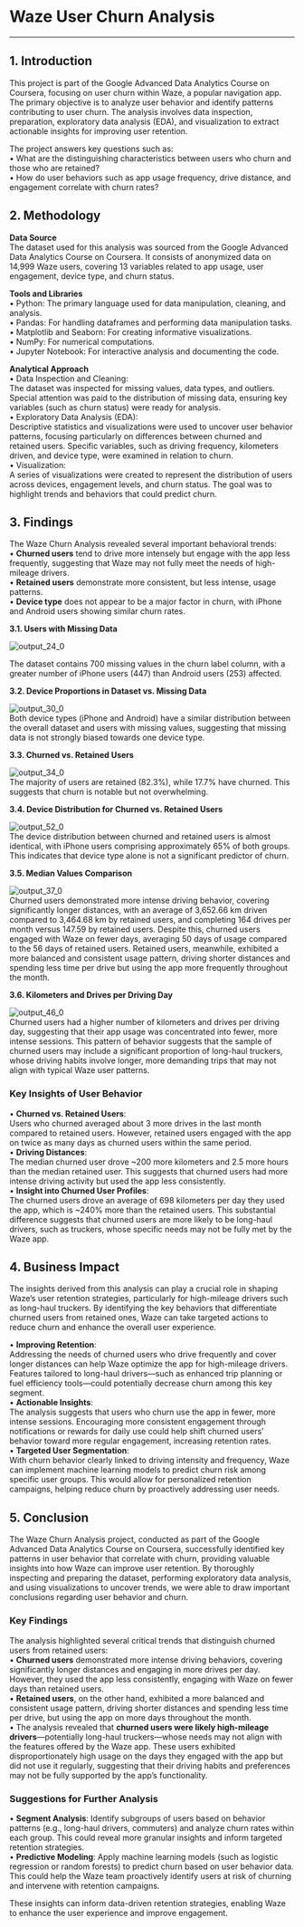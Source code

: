 # Waze User Churn Analysis
______________________

## 1. Introduction 

This project is part of the Google Advanced Data Analytics Course on Coursera, focusing on user churn within Waze, a popular navigation app. The primary objective is to analyze user behavior and identify patterns contributing to user churn. The analysis involves data inspection, preparation, exploratory data analysis (EDA), and visualization to extract actionable insights for improving user retention.

The project answers key questions such as:  
• What are the distinguishing characteristics between users who churn and those who are retained?  
• How do user behaviors such as app usage frequency, drive distance, and engagement correlate with churn rates?   

## 2. Methodology

**Data Source**  
The dataset used for this analysis was sourced from the Google Advanced Data Analytics Course on Coursera. It consists of anonymized data on 14,999 Waze users, covering 13 variables related to app usage, user engagement, device type, and churn status.  

**Tools and Libraries**  
• Python: The primary language used for data manipulation, cleaning, and analysis.  
• Pandas: For handling dataframes and performing data manipulation tasks.  
• Matplotlib and Seaborn: For creating informative visualizations.  
• NumPy: For numerical computations.  
• Jupyter Notebook: For interactive analysis and documenting the code.  

**Analytical Approach**  
• Data Inspection and Cleaning:   
The dataset was inspected for missing values, data types, and outliers. Special attention was paid to the distribution of missing data, ensuring key variables (such as churn status) were ready for analysis.  
• Exploratory Data Analysis (EDA):   
Descriptive statistics and visualizations were used to uncover user behavior patterns, focusing particularly on differences between churned and retained users. Specific variables, such as driving frequency, kilometers driven, and device type, were examined in relation to churn.  
• Visualization:   
A series of visualizations were created to represent the distribution of users across devices, engagement levels, and churn status. The goal was to highlight trends and behaviors that could predict churn.   

## 3. Findings  

The Waze Churn Analysis revealed several important behavioral trends:  
• **Churned users** tend to drive more intensely but engage with the app less frequently, suggesting that Waze may not fully meet the needs of high-mileage drivers.  
• **Retained users** demonstrate more consistent, but less intense, usage patterns.  
• **Device type** does not appear to be a major factor in churn, with iPhone and Android users showing similar churn rates.  

**3.1. Users with Missing Data**  

![output_24_0](https://github.com/user-attachments/assets/cd679739-a692-479c-a3f0-135ae652f9b9)  

The dataset contains 700 missing values in the churn label column, with a greater number of iPhone users (447) than Android users (253) affected.  

**3.2. Device Proportions in Dataset vs. Missing Data**  

![output_30_0](https://github.com/user-attachments/assets/1b8b5ffb-6d19-4b1f-82d3-ff9e38b14667)  
Both device types (iPhone and Android) have a similar distribution between the overall dataset and users with missing values, suggesting that missing data is not strongly biased towards one device type.

**3.3. Churned vs. Retained Users**  

![output_34_0](https://github.com/user-attachments/assets/369b31b3-0eda-4990-8ce7-451b7c601a1c)  
The majority of users are retained (82.3%), while 17.7% have churned. This suggests that churn is notable but not overwhelming.

**3.4. Device Distribution for Churned vs. Retained Users**  

![output_52_0](https://github.com/user-attachments/assets/72708ea5-5fe0-4584-ad6c-b38d9d89dc7c)  
The device distribution between churned and retained users is almost identical, with iPhone users comprising approximately 65% of both groups. This indicates that device type alone is not a significant predictor of churn.

**3.5. Median Values Comparison**  

![output_37_0](https://github.com/user-attachments/assets/e1cc1243-f413-441b-ae49-6d065317a9b0)  
Churned users demonstrated more intense driving behavior, covering significantly longer distances, with an average of 3,652.66 km driven compared to 3,464.68 km by retained users, and completing 164 drives per month versus 147.59 by retained users. Despite this, churned users engaged with Waze on fewer days, averaging 50 days of usage compared to the 56 days of retained users. Retained users, meanwhile, exhibited a more balanced and consistent usage pattern, driving shorter distances and spending less time per drive but using the app more frequently throughout the month.  

**3.6. Kilometers and Drives per Driving Day**  

![output_46_0](https://github.com/user-attachments/assets/c34bfa57-145f-4f3b-83da-0d456c69a2b1)  
Churned users had a higher number of kilometers and drives per driving day, suggesting that their app usage was concentrated into fewer, more intense sessions. This pattern of behavior suggests that the sample of churned users may include a significant proportion of long-haul truckers, whose driving habits involve longer, more demanding trips that may not align with typical Waze user patterns.

### **Key Insights of User Behavior**  
• **Churned vs. Retained Users**:   
Users who churned averaged about 3 more drives in the last month compared to retained users. However, retained users engaged with the app on twice as many days as churned users within the same period.  
• **Driving Distances**:   
The median churned user drove ~200 more kilometers and 2.5 more hours than the median retained user. This suggests that churned users had more intense driving activity but used the app less consistently.  
• **Insight into Churned User Profiles**:  
The churned users drove an average of 698 kilometers per day they used the app, which is ~240% more than the retained users. This substantial difference suggests that churned users are more likely to be long-haul drivers, such as truckers, whose specific needs may not be fully met by the Waze app.  

## 4. Business Impact

The insights derived from this analysis can play a crucial role in shaping Waze’s user retention strategies, particularly for high-mileage drivers such as long-haul truckers. By identifying the key behaviors that differentiate churned users from retained ones, Waze can take targeted actions to reduce churn and enhance the overall user experience.

• **Improving Retention**:   
Addressing the needs of churned users who drive frequently and cover longer distances can help Waze optimize the app for high-mileage drivers. Features tailored to long-haul drivers—such as enhanced trip planning or fuel efficiency tools—could potentially decrease churn among this key segment.  
• **Actionable Insights**:   
The analysis suggests that users who churn use the app in fewer, more intense sessions. Encouraging more consistent engagement through notifications or rewards for daily use could help shift churned users’ behavior toward more regular engagement, increasing retention rates.  
• **Targeted User Segmentation**:   
With churn behavior clearly linked to driving intensity and frequency, Waze can implement machine learning models to predict churn risk among specific user groups. This would allow for personalized retention campaigns, helping reduce churn by proactively addressing user needs.  

## 5. Conclusion  

The Waze Churn Analysis project, conducted as part of the Google Advanced Data Analytics Course on Coursera, successfully identified key patterns in user behavior that correlate with churn, providing valuable insights into how Waze can improve user retention. By thoroughly inspecting and preparing the dataset, performing exploratory data analysis, and using visualizations to uncover trends, we were able to draw important conclusions regarding user behavior and churn.

### Key Findings
The analysis highlighted several critical trends that distinguish churned users from retained users:  
• **Churned users** demonstrated more intense driving behaviors, covering significantly longer distances and engaging in more drives per day. However, they used the app less consistently, engaging with Waze on fewer days than retained users.  
• **Retained users**, on the other hand, exhibited a more balanced and consistent usage pattern, driving shorter distances and spending less time per drive, but using the app on more days throughout the month.  
• The analysis revealed that **churned users were likely high-mileage drivers**—potentially long-haul truckers—whose needs may not align with the features offered by the Waze app. These users exhibited disproportionately high usage on the days they engaged with the app but did not use it regularly, suggesting that their driving habits and preferences may not be fully supported by the app’s functionality.   
  
### Suggestions for Further Analysis
• **Segment Analysis**: Identify subgroups of users based on behavior patterns (e.g., long-haul drivers, commuters) and analyze churn rates within each group. This could reveal more granular insights and inform targeted retention strategies.  
• **Predictive Modeling**: Apply machine learning models (such as logistic regression or random forests) to predict churn based on user behavior data. This could help the Waze team proactively identify users at risk of churning and intervene with retention campaigns.  

These insights can inform data-driven retention strategies, enabling Waze to enhance the user experience and improve engagement.
